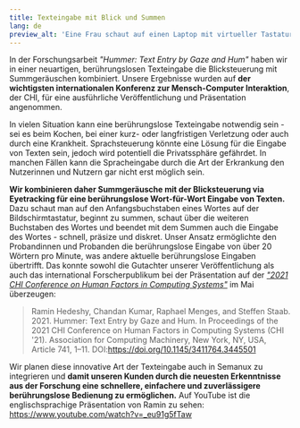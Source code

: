 ```yaml
---
title: Texteingabe mit Blick und Summen
lang: de
preview_alt: 'Eine Frau schaut auf einen Laptop mit virtueller Tastatur. Vor dem Laptop ist ein Mikrofon befestigt, unter dem Bildschirm ist ein Eyetracker angebracht.'
---
```


In der Forschungsarbeit *"Hummer: Text Entry by Gaze and Hum"* haben wir in einer neuartigen, berührungslosen Texteingabe die Blicksteuerung mit Summgeräuschen kombiniert. Unsere Ergebnisse wurden auf **der wichtigsten internationalen Konferenz zur Mensch-Computer Interaktion**, der CHI, für eine ausführliche Veröffentlichung und Präsentation angenommen.

In vielen Situation kann eine berührungslose Texteingabe notwendig sein - sei es beim Kochen, bei einer kurz- oder langfristigen Verletzung oder auch durch eine Krankheit. Sprachsteuerung könnte eine Lösung für die Eingabe von Texten sein, jedoch wird potentiell die Privatssphäre gefährdet. In manchen Fällen kann die Spracheingabe durch die Art der Erkrankung den Nutzerinnen und Nutzern gar nicht erst möglich sein.

**Wir kombinieren daher Summgeräusche mit der Blicksteuerung via Eyetracking für eine berührungslose Wort-für-Wort Eingabe von Texten.** Dazu schaut man auf den Anfangsbuchstaben eines Wortes auf der Bildschirmtastatur, beginnt zu summen, schaut über die weiteren Buchstaben des Wortes und beendet mit dem Summen auch die Eingabe des Wortes - schnell, präsize und diskret. Unser Ansatz ermöglichte den Probandinnen und Probanden die berührungslose Eingabe von über 20 Wörtern pro Minute, was andere aktuelle berührungslose Eingaben übertrifft. Das konnte sowohl die Gutachter unserer Veröffentlichung als auch das international Forscherpublikum bei der Präsentation auf der [*"2021 CHI Conference on Human Factors in Computing Systems"*](https://chi2021.acm.org/) im Mai überzeugen:

> Ramin Hedeshy, Chandan Kumar, Raphael Menges, and Steffen Staab. 2021. Hummer: Text Entry by Gaze and Hum. In Proceedings of the 2021 CHI Conference on Human Factors in Computing Systems (CHI '21). Association for Computing Machinery, New York, NY, USA, Article 741, 1–11. DOI:<https://doi.org/10.1145/3411764.3445501>

Wir planen diese innovative Art der Texteingabe auch in Semanux zu integrieren und **damit unseren Kunden durch die neuesten Erkenntnisse aus der Forschung eine schnellere, einfachere und zuverlässigere berührungslose Bedienung zu ermöglichen.** Auf YouTube ist die englischsprachige Präsentation von Ramin zu sehen: <https://www.youtube.com/watch?v=_eu91g5fTaw>